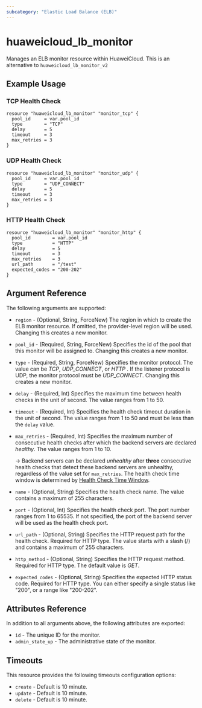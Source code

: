 ```yaml
---
subcategory: "Elastic Load Balance (ELB)"
---
```


# huaweicloud_lb_monitor

Manages an ELB monitor resource within HuaweiCloud. This is an alternative to `huaweicloud_lb_monitor_v2`

## Example Usage

### TCP Health Check

```hcl
resource "huaweicloud_lb_monitor" "monitor_tcp" {
  pool_id     = var.pool_id
  type        = "TCP"
  delay       = 5
  timeout     = 3
  max_retries = 3
}
```

### UDP Health Check

```hcl
resource "huaweicloud_lb_monitor" "monitor_udp" {
  pool_id     = var.pool_id
  type        = "UDP_CONNECT"
  delay       = 5
  timeout     = 3
  max_retries = 3
}
```

### HTTP Health Check

```hcl
resource "huaweicloud_lb_monitor" "monitor_http" {
  pool_id        = var.pool_id
  type           = "HTTP"
  delay          = 5
  timeout        = 3
  max_retries    = 3
  url_path       = "/test"
  expected_codes = "200-202"
}
```

## Argument Reference

The following arguments are supported:

* `region` - (Optional, String, ForceNew) The region in which to create the ELB monitor resource. If omitted, the
  provider-level region will be used. Changing this creates a new monitor.

* `pool_id` - (Required, String, ForceNew) Specifies the id of the pool that this monitor will be assigned to. Changing
  this creates a new monitor.

* `type` - (Required, String, ForceNew) Specifies the monitor protocol. The value can be *TCP*, *UDP_CONNECT*, or *HTTP*
  . If the listener protocol is UDP, the monitor protocol must be *UDP_CONNECT*. Changing this creates a new monitor.

* `delay` - (Required, Int) Specifies the maximum time between health checks in the unit of second. The value ranges
  from 1 to 50.

* `timeout` - (Required, Int) Specifies the health check timeout duration in the unit of second. The value ranges from 1
  to 50 and must be less than the `delay` value.

* `max_retries` - (Required, Int) Specifies the maximum number of consecutive health checks after which the backend
  servers are declared *healthy*. The value ranges from 1 to 10.

  -> Backend servers can be declared *unhealthy* after **three** consecutive health checks that detect these backend
  servers are unhealthy, regardless of the value set for `max_retries`. The health check time window is determined
  by [Health Check Time Window](https://support.huaweicloud.com/intl/en-us/usermanual-elb/elb_ug_hc_0001.html#section4).

* `name` - (Optional, String) Specifies the health check name. The value contains a maximum of 255 characters.

* `port` - (Optional, Int) Specifies the health check port. The port number ranges from 1 to 65535. If not specified,
  the port of the backend server will be used as the health check port.

* `url_path` - (Optional, String) Specifies the HTTP request path for the health check. Required for HTTP type. The
  value starts with a slash (/) and contains a maximum of 255 characters.

* `http_method` - (Optional, String) Specifies the HTTP request method. Required for HTTP type. The default value is
  *GET*.

* `expected_codes` - (Optional, String) Specifies the expected HTTP status code. Required for HTTP type. You can either
  specify a single status like "200", or a range like "200-202".

## Attributes Reference

In addition to all arguments above, the following attributes are exported:

* `id` - The unique ID for the monitor.
* `admin_state_up` - The administrative state of the monitor.

## Timeouts

This resource provides the following timeouts configuration options:

* `create` - Default is 10 minute.
* `update` - Default is 10 minute.
* `delete` - Default is 10 minute.

